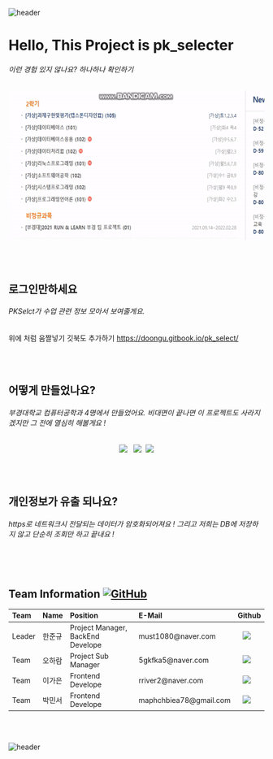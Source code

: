 

![header](https://capsule-render.vercel.app/api?type=wave&color=auto&height=135&section=header&text=&fontSize=90&fontAlignY=30&)

<h1>Hello, This Project is pk_selecter</h1>
<h6> 이런 경험 있지 않나요? 하나하나 확인하기 </h6>

<p align="center"><img src="./gif_for_read-me/lms_problem.gif" width="600" height="294"/></p>

<br></br>

<h2> 로그인만하세요 </h2>
 <h6>
     PKSelct가 수업 관련 정보 모아서 보여줄게요. 
</h6>

위에 처럼 움짤넣기 깃북도 추가하기 
https://doongu.gitbook.io/pk_select/



 <br></br>
<h2> 어떻게 만들었나요? </h2>
<h6>
    부경대학교 컴퓨터공학과 4명에서 만들었어요. 비대면이 끝나면 이 프로젝트도 사라지겠지만 그 전에 열심히 해볼게요 !
</h6>
 <p align = "center"><img src="https://img.shields.io/badge/Flask-3766AB?style=for-the-badge&logo=Flask&logoColor=white"/></a> </a>&nbsp <img src="https://img.shields.io/badge/JavaScript-3766AB?style=for-the-badge&logo=JavaScript&logoColor=white"/></a> </a>&nbsp<img src="https://img.shields.io/badge/AWS-3766AB?style=for-the-badge&logo=AWS&logoColor=white"/></p>

 <br></br>

<h2> 개인정보가 유출 되나요? </h2>
<h6>
    https로 네트워크시 전달되는 데이터가 암호화되어져요 ! 그리고 저희는 DB에 저장하지 않고 단순히 조회만 하고 끝내요 !
</h6>
<br></br>


<h2> Team Information <a href="https://github.com/osamhack2020/Web_Drawing-chat-consulation_Stones-in-greenhouse/blob/master/LICENSE"><img alt="GitHub" src="https://img.shields.io/github/license/osamhack2020/Web_Drawing-chat-consulation_Stones-in-greenhouse"></a></h2>

<!--  아래는 Team INFORMATION 표-->

 <table>
<thead>
<tr>
<th style="text-align:left">Team</th>
<th style="text-align:left">Name</th>
<th style="text-align:left">Position</th>
<th style="text-align:left">E-Mail</th>
<th style="text-align:left">Github</th>
</tr> 
</thead>
<tbody>
<tr>
<td style="text-align:left">Leader</td>
<td style="text-align:left">한준규</td>
<td style="text-align:left">Project Manager, BackEnd Develope</td>
<td style="text-align:left">must1080@naver.com</td>
<td style="text-align:left"><a href="https://github.com/doongu">
<img src="http://img.shields.io/badge/doongu-655ced?style=social&logo=github" style="height : auto; margin-left : 10px; margin-right : 10px;"/>
</a></td> 
</tr>
     <tr>
<td style="text-align:left">Team</td>
<td style="text-align:left">오하람</td>
<td style="text-align:left">Project Sub Manager</td>
<td style="text-align:left">5gkfka5@naver.com</td>
<td style="text-align:left"><a href="https://github.com/Haram0111">
<img src="http://img.shields.io/badge/Haram0111-655ced?style=social&logo=github&color=informational" style="height : auto; margin-left : 10px; margin-right : 10px;"/>
</a></td>
</tr>
<tr>
<td style="text-align:left">Team</td>
<td style="text-align:left">이가은</td>
<td style="text-align:left">Frontend Develope</td>
<td style="text-align:left">rriver2@naver.com</td>
<td style="text-align:left"><a href="https://github.com/rriver2">
<img src="http://img.shields.io/badge/rriver2-655ced?style=social&logo=github&color=informational" style="height : auto; margin-left : 10px; margin-right : 10px;"/>
</a></td>
</tr>
 <tr>
<td style="text-align:left">Team</td>
<td style="text-align:left">박민서</td>
<td style="text-align:left">Frontend Develope</td>
<td style="text-align:left">maphchbiea78@gmail.com</td>
<td style="text-align:left"><a href="https://github.com/Verus0">
<img src="http://img.shields.io/badge/Verus0-655ced?style=social&logo=github&color=informational" style="height : auto; margin-left : 10px; margin-right : 10px;"/>
</a></td>
</tr>
</tbody>
</table>



<br></br>



![header](https://capsule-render.vercel.app/api?type=wave&color=auto&height=135&section=footer&fontSize=90)
